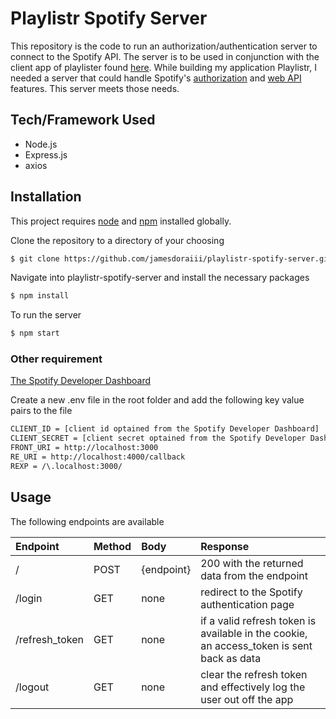 # Playlistr Spotify Server

This repository is the code to run an authorization/authentication server to connect to the Spotify API. The server is to be used in conjunction with the client app of playlister found [here](https://github.com/jamesdoraiii/playlistr-client). While building my application Playlistr, I needed a server that could handle Spotify's [authorization](https://developer.spotify.com/documentation/general/guides/authorization-guide/) and [web API]("https://developer.spotify.com/documentation/web-api/") features. This server meets those needs.

## Tech/Framework Used

- Node.js
- Express.js
- axios

## Installation

This project requires [node](http://nodejs.org) and [npm](https://npmjs.com) installed globally.

Clone the repository to a directory of your choosing

```sh
$ git clone https://github.com/jamesdoraiii/playlistr-spotify-server.git
```

Navigate into playlistr-spotify-server and install the necessary packages

```sh
$ npm install
```

To run the server

```sh
$ npm start
```

### **Other requirement**

[The Spotify Developer Dashboard](https://developer.spotify.com/dashboard/login)

Create a new .env file in the root folder and add the following key value pairs to the file

```sh
CLIENT_ID = [client id optained from the Spotify Developer Dashboard]
CLIENT_SECRET = [client secret optained from the Spotify Developer Dashboard]
FRONT_URI = http://localhost:3000
RE_URI = http://localhost:4000/callback
REXP = /\.localhost:3000/
```

## Usage

The following endpoints are available

| Endpoint       | Method | Body       | Response                                                                                  |
| :------------- | :----- | :--------- | :---------------------------------------------------------------------------------------- |
| /              | POST   | {endpoint} | 200 with the returned data from the endpoint                                              |
| /login         | GET    | none       | redirect to the Spotify authentication page                                               |
| /refresh_token | GET    | none       | if a valid refresh token is available in the cookie, an access_token is sent back as data |
| /logout        | GET    | none       | clear the refresh token and effectively log the user out off the app                      |
